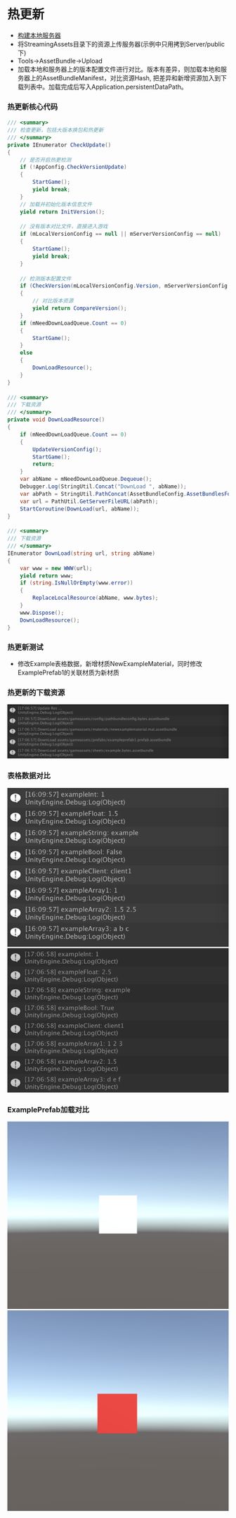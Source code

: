 # 热更新
* [构建本地服务器](../../Server/README.md)
* 将StreamingAssets目录下的资源上传服务器(示例中只用拷到Server/public下)
* Tools->AssetBundle->Upload
* 加载本地和服务器上的版本配置文件进行对比。版本有差异，则加载本地和服务器上的AssetBundleManifest，对比资源Hash, 把差异和新增资源加入到下载列表中。加载完成后写入Application.persistentDataPath。

### 热更新核心代码
~~~C#
/// <summary>
/// 检查更新，包括大版本换包和热更新
/// </summary>
private IEnumerator CheckUpdate()
{
    // 是否开启热更检测
    if (!AppConfig.CheckVersionUpdate)
    {
        StartGame();
        yield break;
    }
    // 加载并初始化版本信息文件
    yield return InitVersion();

    // 没有版本对比文件，直接进入游戏
    if (mLocalVersionConfig == null || mServerVersionConfig == null)
    {
        StartGame();
        yield break;
    }

    // 检测版本配置文件
    if (CheckVersion(mLocalVersionConfig.Version, mServerVersionConfig.Version))
    {
        // 对比版本资源
        yield return CompareVersion();
    }
    if (mNeedDownLoadQueue.Count == 0)
    {
        StartGame();
    }
    else
    {
        DownLoadResource();
    }
}

/// <summary>
/// 下载资源
/// </summary>
private void DownLoadResource()
{
    if (mNeedDownLoadQueue.Count == 0)
    {
        UpdateVersionConfig();
        StartGame();
        return;
    }
    var abName = mNeedDownLoadQueue.Dequeue();
    Debugger.Log(StringUtil.Concat("DownLoad ", abName));
    var abPath = StringUtil.PathConcat(AssetBundleConfig.AssetBundlesFolder, abName);
    var url = PathUtil.GetServerFileURL(abPath);
    StartCoroutine(DownLoad(url, abName));
}

/// <summary>
/// 下载资源
/// </summary>
IEnumerator DownLoad(string url, string abName)
{
    var www = new WWW(url);
    yield return www;
    if (string.IsNullOrEmpty(www.error))
    {
        ReplaceLocalResource(abName, www.bytes);
    }
    www.Dispose();
    DownLoadResource();
}
~~~

### 热更新测试
* 修改Example表格数据，新增材质NewExampleMaterial，同时修改ExamplePrefab1的关联材质为新材质

### 热更新的下载资源
![DownloadRes](Images/003.png)

### 表格数据对比
![OldBytes](../Excel/images/002.png)
![NewBytes](Images/004.png)

### ExamplePrefab加载对比
![OldExamplePrefab](Images/001.png)
![NewExamplePrefab](Images/002.png)

